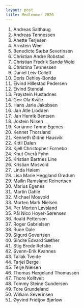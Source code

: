 ```yaml
---
layout: post
title: Medlemmer 2020
---
```


1. Andreas Salthaug
1. Andreas Tønnessen
1. Anette Terjesen
1. Arnstein Wee
1. Benedicte Sæbø Severinsen
1. Christian Andre Robstad
1. Christian Fredrik Sandø Wold
1. Christina Tønnessen
1. Daniel Leiv Collett
1. Doris Oehley-Bondø
1. Eivind Hillestad Pedersen
1. Eivind Stendal
1. Frøystein Hustadnes
1. Geir Ola Kvåle
1. Hans Jarle Jakobsen
1. Jan Atle Liodden
1. Jan Henrik Bentsen
1. Jostein Nilsen
1. Karianne Tønne Egenes
1. Kennet Thorsland
1. Kenneth Øidne Hausvik
1. Kittil Dalen
1. Kjell Christopher Fornebo
1. Knut Overå Fyhn
1. Kristian Bartnes Line
1. Kristian Mosvold
1. Linda Høiem
1. Lisa Marie Heggland Grødum
1. Mailin Ramsland Reinertsen
1. Marius Egenes
1. Martin Dahle
1. Michael Mosvold
1. Morten Mark Nielsen
1. Per Morten Løvsland
1. Pål Nico Hoyer-Sørensen
1. Roald Pettersen
1. Roger Gabrielsen
1. Rune Dale
1. Sigurd Govertsen
1. Sindre Edvard Sæther
1. Stig Brede Refstie
1. Svenn-Erik Kvannes
1. Tallak Tveide
1. Tarjei Berge
1. Terje Nielsen
1. Thomas Hægeland Thomassen
1. Thore Kolltveit
1. Tommy Steine Gundersen
1. Tore Grundeland
1. William Severinsen
1. Øyvind Fridtjov Bjørløw
